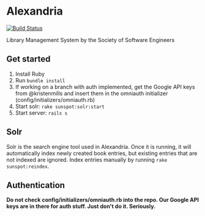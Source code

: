 Alexandria
==========
[![Build Status](https://travis-ci.org/rit-sse/alexandria.png?branch=master)](https://travis-ci.org/rit-sse/alexandria)

Library Management System by the Society of Software Engineers

Get started
-----------
1. Install Ruby
2. Run `bundle install`
3. If working on a branch with auth implemented, get the Google API keys from @kristenmills and insert them in the omniauth initializer (config/initializers/omniauth.rb)
4. Start solr: `rake sunspot:solr:start`
5. Start server: `rails s`

Solr
----
Solr is the search engine tool used in Alexandria. Once it is running, it will automatically index newly created book entries, but existing entries that are not indexed are ignored. Index entries manually by running `rake sunspot:reindex`.

Authentication
--------------
**Do not check config/initializers/omniauth.rb into the repo. Our Google API keys are in there for auth stuff. Just don't do it. Seriously.**
